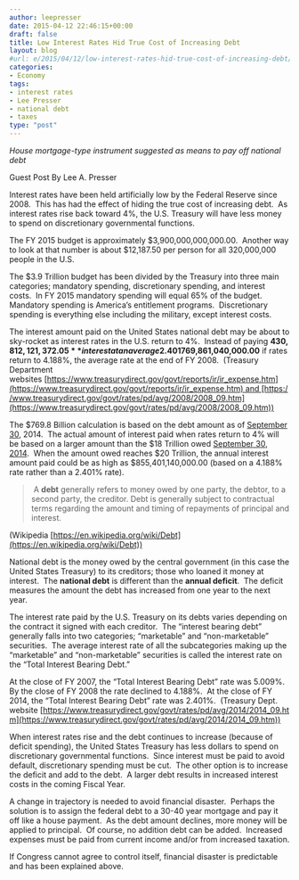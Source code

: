 ```yaml
---
author: leepresser
date: 2015-04-12 22:46:15+00:00
draft: false
title: Low Interest Rates Hid True Cost of Increasing Debt
layout: blog
#url: e/2015/04/12/low-interest-rates-hid-true-cost-of-increasing-debt/
categories:
- Economy
tags:
- interest rates
- Lee Presser
- national debt
- taxes
type: "post"
---
```


_House mortgage-type instrument suggested as means to pay off national debt_

Guest Post By Lee A. Presser

Interest rates have been held artificially low by the Federal Reserve since 2008.  This has had the effect of hiding the true cost of increasing debt.  As interest rates rise back toward 4%, the U.S. Treasury will have less money to spend on discretionary governmental functions.

The FY 2015 budget is approximately $3,900,000,000,000.00.  Another way to look at that number is about $12,187.50 per person for all 320,000,000 people in the U.S.

The $3.9 Trillion budget has been divided by the Treasury into three main categories; mandatory spending, discretionary spending, and interest costs.  In FY 2015 mandatory spending will equal 65% of the budget.  Mandatory spending is America’s entitlement programs.  Discretionary spending is everything else including the military, except interest costs.

The interest amount paid on the United States national debt may be about to sky-rocket as interest rates in the U.S. return to 4%.  Instead of paying **$430,812,121,372.05** interest at an average 2.401% rate as the Treasury did in Fiscal Year (FY) 2014, the amount may soon grow to **$769,861,040,000.00** if rates return to 4.188%, the average rate at the end of FY 2008.  (Treasury Department websites [https://www.treasurydirect.gov/govt/reports/ir/ir_expense.htm](https://www.treasurydirect.gov/govt/reports/ir/ir_expense.htm) and [https://www.treasurydirect.gov/govt/rates/pd/avg/2008/2008_09.htm](https://www.treasurydirect.gov/govt/rates/pd/avg/2008/2008_09.htm))

The $769.8 Billion calculation is based on the debt amount as of [September 30](https://airmail.calendar/2015-09-30%2012:00:00%20CDT), 2014.  The actual amount of interest paid when rates return to 4% will be based on a larger amount than the $18 Trillion owed [September 30, 2014](https://airmail.calendar/2014-09-30%2012:00:00%20CDT).  When the amount owed reaches $20 Trillion, the annual interest amount paid could be as high as $855,401,140,000.00 (based on a 4.188% rate rather than a 2.401% rate).



>  A **debt** generally refers to money owed by one party, the debtor, to a second party, the creditor. Debt is generally subject to contractual terms regarding the amount and timing of repayments of principal and interest.

(Wikipedia [https://en.wikipedia.org/wiki/Debt](https://en.wikipedia.org/wiki/Debt))



National debt is the money owed by the central government (in this case the United States Treasury) to its creditors; those who loaned it money at interest.  The **national debt** is different than the **annual deficit**.  The deficit measures the amount the debt has increased from one year to the next year.

The interest rate paid by the U.S. Treasury on its debts varies depending on the contract it signed with each creditor.  The “interest bearing debt” generally falls into two categories; “marketable” and “non-marketable” securities.  The average interest rate of all the subcategories making up the “marketable” and “non-marketable” securities is called the interest rate on the “Total Interest Bearing Debt.”

At the close of FY 2007, the “Total Interest Bearing Debt” rate was 5.009%.  By the close of FY 2008 the rate declined to 4.188%.  At the close of FY 2014, the “Total Interest Bearing Debt” rate was 2.401%.  (Treasury Dept. website [https://www.treasurydirect.gov/govt/rates/pd/avg/2014/2014_09.htm](https://www.treasurydirect.gov/govt/rates/pd/avg/2014/2014_09.htm))



When interest rates rise and the debt continues to increase (because of deficit spending), the United States Treasury has less dollars to spend on discretionary governmental functions.  Since interest must be paid to avoid default, discretionary spending must be cut.  The other option is to increase the deficit and add to the debt.  A larger debt results in increased interest costs in the coming Fiscal Year.



A change in trajectory is needed to avoid financial disaster.  Perhaps the solution is to assign the federal debt to a 30-40 year mortgage and pay it off like a house payment.  As the debt amount declines, more money will be applied to principal.  Of course, no addition debt can be added.  Increased expenses must be paid from current income and/or from increased taxation.



If Congress cannot agree to control itself, financial disaster is predictable and has been explained above.
